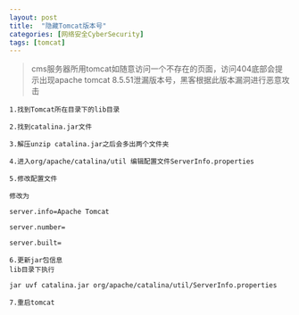 ```yaml
---
layout: post
title:  "隐藏Tomcat版本号"
categories: [网络安全CyberSecurity]
tags: [tomcat]
---
```


>cms服务器所用tomcat如随意访问一个不存在的页面，访问404底部会提示出现apache tomcat 8.5.51泄漏版本号，黑客根据此版本漏洞进行恶意攻击

```
1.找到Tomcat所在目录下的lib目录

2.找到catalina.jar文件

3.解压unzip catalina.jar之后会多出两个文件夹

4.进入org/apache/catalina/util 编辑配置文件ServerInfo.properties

5.修改配置文件

修改为

server.info=Apache Tomcat

server.number=

server.built=

6.更新jar包信息
lib目录下执行

jar uvf catalina.jar org/apache/catalina/util/ServerInfo.properties

7.重启tomcat
```
